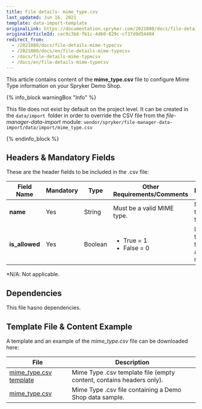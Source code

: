 ```yaml
---
title: File details- mime_type.csv
last_updated: Jun 16, 2021
template: data-import-template
originalLink: https://documentation.spryker.com/2021080/docs/file-details-mime-typecsv
originalArticleId: cec9c3b6-fb1c-4d60-829c-cf37d9d54404
redirect_from:
  - /2021080/docs/file-details-mime-typecsv
  - /2021080/docs/en/file-details-mime-typecsv
  - /docs/file-details-mime-typecsv
  - /docs/en/file-details-mime-typecsv
---
```


This article contains content of the **mime_type.csv** file to configure Mime Type information on your Spryker Demo Shop.

{% info_block warningBox "Info" %}

This file does not exist by default on the project level.  It can be created in  the `data/import `folder in order to override the CSV file from the *file-manager-data-import* module: `vendor/spryker/file-manager-data-import/data/import/mime_type.csv`

{% endinfo_block %}

## Headers & Mandatory Fields 
These are the header fields to be included in the .csv file:

| Field Name | Mandatory | Type | Other Requirements/Comments | Description |
| --- | --- | --- | --- | --- |
| **name** | Yes | String |Must be a valid MIME type. | Name of the MIME type. |
| **is_allowed** | Yes | Boolean |<ul><li>True = 1</li><li>False = 0</li></ul> | Indicates if the MIME type is allowed or not. |
*N/A: Not applicable.

## Dependencies

This file hasno dependencies.

## Template File & Content Example
A template and an example of the *mime_type.csv*  file can be downloaded here:

| File | Description |
| --- | --- |
| [mime_type.csv template](https://spryker.s3.eu-central-1.amazonaws.com/docs/Developer+Guide/Back-End/Data+Manipulation/Data+Ingestion/Data+Import/Data+Import+Categories/Miscellaneous/Template+mime_type.csv) | Mime Type .csv template file (empty content, contains headers only). |
| [mime_type.csv](https://spryker.s3.eu-central-1.amazonaws.com/docs/Developer+Guide/Back-End/Data+Manipulation/Data+Ingestion/Data+Import/Data+Import+Categories/Miscellaneous/mime_type.csv) | Mime Type .csv file containing a Demo Shop data sample. |
